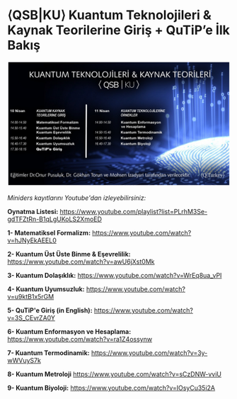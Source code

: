 # ⟨QSB|KU⟩ Kuantum Teknolojileri & Kaynak Teorilerine Giriş + QuTiP’e İlk Bakış

![Program Posteri](poster.jpeg?raw=true "Poster")

*Miniders kayıtlarını Youtube'dan izleyebilirsiniz:*

**Oynatma Listesi:** https://www.youtube.com/playlist?list=PLrhM3Se-gdTFZtRn-B1qLgUKoLS2XmoED

**1- Matematiksel Formalizm:** https://www.youtube.com/watch?v=hJNyEkAEEL0

**2- Kuantum Üst Üste Binme & Eşevrelilik:** https://www.youtube.com/watch?v=awU6jXst0Mk

**3- Kuantum Dolaşıklık:** https://www.youtube.com/watch?v=WrEq8ua_vPI

**4- Kuantum Uyumsuzluk:** https://www.youtube.com/watch?v=u9ktB1x5rGM

**5- QuTiP'e Giriş (in English):** https://www.youtube.com/watch?v=3S_CEvrZA0Y

**6- Kuantum Enformasyon ve Hesaplama:** https://www.youtube.com/watch?v=ra1Z4ossynw

**7- Kuantum Termodinamik:** https://www.youtube.com/watch?v=3y-wWVuyS7k

**8- Kuantum Metroloji** https://www.youtube.com/watch?v=sCzDNW-vviU

**9- Kuantum Biyoloji:** https://www.youtube.com/watch?v=IOsyCu35i2A
